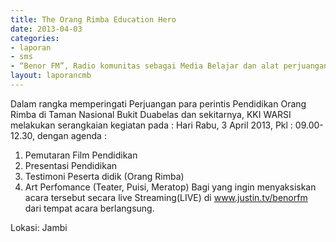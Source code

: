 ```yaml
---	
title: The Orang Rimba Education Hero
date: 2013-04-03
categories:	
- laporan
- sms
- “Benor FM”, Radio komunitas sebagai Media Belajar dan alat perjuangan hak dasar Orang Rimba
layout: laporancmb	
---	
```


Dalam rangka memperingati Perjuangan para perintis Pendidikan Orang Rimba di Taman Nasional Bukit Duabelas dan sekitarnya, KKI WARSI melakukan serangkaian kegiatan pada :
Hari Rabu, 3 April 2013, Pkl : 09.00-12.30, dengan agenda :
1.	Pemutaran Film Pendidikan
2.	Presentasi Pendidikan
3.	Testimoni Peserta didik (Orang Rimba)
4.	Art Perfomance (Teater, Puisi, Meratop)
Bagi yang ingin menyaksiskan acara tersebut secara live Streaming(LIVE) di www.justin.tv/benorfm dari tempat acara berlangsung.

Lokasi: Jambi
